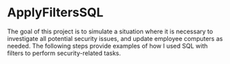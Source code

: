 # ApplyFiltersSQL
The goal of this project is to simulate a situation where it is necessary to investigate all potential security issues, and update employee computers as needed. The following steps provide examples of how I used SQL with filters to perform security-related tasks.
